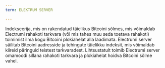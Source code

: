 ```yaml
---
term: ELEKTRUM SERVER

---
```

Indekseerija, mis on rakendatud täielikus Bitcoini sõlmes, mis võimaldab Electrumi rahakoti tarkvara (või mis tahes muu seda toetava rahakoti) toimimist ilma kogu Bitcoini plokiahelat alla laadimata. Electrumi server säilitab Bitcoini aadresside ja tehingute täielikku indeksit, mis võimaldab kiireid päringuid teistest tarkvaradest. Lihtsustatult toimib Electrumi server omamoodi sillana rahakoti tarkvara ja plokiahelat hoidva Bitcoini sõlme vahel.